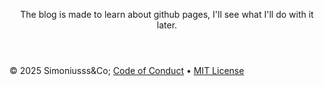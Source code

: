 <header>

The blog is made to learn about github pages, I'll see what I'll do with it later.

</header>


<footer>



&copy; 2025 Simoniusss&Co; [Code of Conduct](https://www.contributor-covenant.org/version/2/1/code_of_conduct/code_of_conduct.md) &bull; [MIT License](https://gh.io/mit)

</footer>
